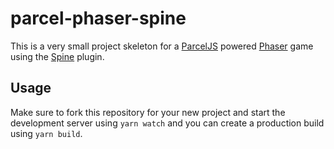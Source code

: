 # parcel-phaser-spine

This is a very small project skeleton for a [ParcelJS](https://parceljs.org/) 
powered [Phaser](https://phaser.io/) game using the 
[Spine](http://esotericsoftware.com/) plugin.

## Usage

Make sure to fork this repository for your new project and start the development
server using `yarn watch` and you can create a production build using 
`yarn build`.
